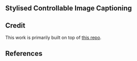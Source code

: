 ## Stylised Controllable Image Captioning


## Credit
This work is primarily built on top of [this repo](https://github.com/sgrvinod/a-PyTorch-Tutorial-to-Image-Captioning). 


## References